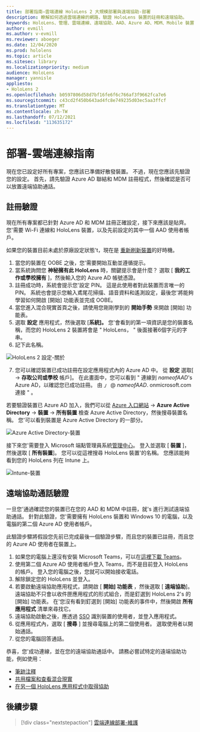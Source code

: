 ```yaml
---
title: 部署指南–雲端連線 HoloLens 2 大規模部署與遠端協助-部署
description: 瞭解如何透過雲端連線的網路，驗證 HoloLens 裝置的註冊和遠端協助。
keywords: HoloLens、管理、雲端連線、遠端協助、AAD、Azure AD、MDM、Mobile 裝置管理
author: evmill
ms.author: v-evmill
ms.reviewer: aboeger
ms.date: 12/04/2020
ms.prod: hololens
ms.topic: article
ms.sitesec: library
ms.localizationpriority: medium
audience: HoloLens
manager: yannisle
appliesto:
- HoloLens 2
ms.openlocfilehash: b0597806d58d7bf16fe6f6c766af3f9662fca7e6
ms.sourcegitcommit: c43cd2f450b643ad4fc8e749235d03ec5aa3ffcf
ms.translationtype: MT
ms.contentlocale: zh-TW
ms.lasthandoff: 07/12/2021
ms.locfileid: "113635172"
---
```

# <a name="deploy---cloud-connected-guide"></a>部署-雲端連線指南

現在您已設定好所有專案，您應該已準備好散發裝置。 不過，現在您應該先驗證您的設定。 首先，請先驗證 Azure AD 聯結和 MDM 註冊程式，然後確認是否可以放置遠端協助通話。

## <a name="enrollment-validation"></a>註冊驗證

現在所有專案都已針對 Azure AD 和 MDM 註冊正確設定，接下來應該是貼齊。 您&#39;需要 Wi-Fi 連線和 HoloLens 裝置，以及先前設定的其中一個 AAD 使用者帳戶。

如果您的裝置目前未處於原廠設定狀態&#39;t，現在是 [重新刷新裝置](/hololens/hololens-recovery#clean-reflash-the-device)的好時機。

1. 當您的裝置在 OOBE 之後，您&#39;需要開始互動並遵循提示。 
1. 當系統詢問您 **神秘擁有此 HoloLens** 時，關鍵提示會是什麼？ 選取 [ **我的工作或學校擁有** ]，然後輸入您的 Azure AD 帳號憑證。
1. 註冊成功時，系統會提示您&#39;設定 PIN。 這是此使用者對此裝置而言唯一的 PIN。 系統也會提示您輸入鳶尾花掃描、語音資料和遙測設定，最後您&#39;將能夠學習如何開啟 [開始] 功能表並完成 OOBE。
1. 當您進入混合現實首頁之後，請使用您剛剛學到的 **開始手勢** 來開啟 [開始] 功能表。
1. 選取 **設定** 應用程式，然後選取 [**系統]。** 您&#39;會看到的第一項資訊是您的裝置名稱，而您的 HoloLens 2 裝置將會是 &quot; HoloLens， &quot; 後面接著6個字元的字串。
1. 記下此名稱。

![HoloLens 2 設定-關於](./images/hololens2-settings-about.jpg)

7. 您可以確認裝置已成功註冊在設定應用程式內的 Azure AD 中。 從 **設定** 選取[  ->  **存取公司或學校** 帳戶]。 在此畫面中，您可以看到 &quot; 連線到 _nameofAAD_&#39;s Azure AD，以確認您已成功註冊。 由 _」_ @ _nameofAAD_. onmicrosoft.com 連接 &quot; 。


若要驗證裝置已 Azure AD 加入，我們可以從 [Azure 入口網站](https://portal.azure.com/#home)  ->  **Azure Active Directory**  ->  **裝置**  ->  **所有裝置** 檢查 Azure Active Directory，然後搜尋裝置名稱。 您&#39;可以看到裝置是 Azure Active Directory 的一部分。


![Azure Active Directory-裝置](./images/aad-enrollment.png)

接下來您&#39;需要登入 Microsoft 端點管理員系統[管理中心](https://endpoint.microsoft.com/#home)。 登入並選取 [ **裝置** ]，然後選取 [ **所有裝置**]。 您可以從這裡搜尋 HoloLens 裝置&#39;的名稱。 您應該能夠看到您的 HoloLens 列在 Intune 上。

![Intune-裝置](./images/endpoint-all-devices-enrolled.png)

## <a name="remote-assist-call-validation"></a>遠端協助通話驗證

一旦您&#39;通過確認您的裝置已在您的 AAD 和 MDM 中註冊，就&#39;s 進行測試遠端協助通話。 針對此驗證，您&#39;需要擁有 HoloLens 裝置和 Windows 10 的電腦，以及電腦的第二個 Azure AD 使用者帳戶。

此驗證步驟將假設您先前已完成最後一個驗證步驟，而且您的裝置已註冊，而且您的 Azure AD 使用者在裝置上。


1. 如果您的電腦上還沒有安裝 Microsoft Teams，可以在[這裡下載 Teams](https://www.microsoft.com/microsoft-365/microsoft-teams/download-app)。
2. 使用第二個 Azure AD 使用者帳戶登入 Teams，而不是目前登入 HoloLens 的帳戶。 登入您的電腦之後，您就可以開始接收電話。
3. 解除鎖定您的 HoloLens 並登入。
4. 若要啟動遠端協助應用程式，請開啟 [ **開始] 功能表** ，然後選取 [ **遠端協助**]。 遠端協助不只會以收件匣應用程式的形式組合，而是釘選到 HoloLens 2&#39;s 的 [開始] 功能表。 在&#39;您沒有看到釘選到 [開始] 功能表的事件中，然後開啟 **所有應用程式** 清單來尋找它。
5. 遠端協助啟動之後，應透過 [SSO](/azure/active-directory/manage-apps/what-is-single-sign-on) 識別裝置的使用者，並登入應用程式。
6. 從應用程式內，選取 [ **搜尋** ] 並搜尋電腦上的第二個使用者。 選取使用者以開始通話。
7. 從您的電腦回答通話。

恭喜，您&#39;成功連線，並在您的遠端協助通話中。 請務必嘗試特定的遠端協助功能，例如使用：

- [筆跡注釋](/dynamics365/mixed-reality/remote-assist/add-annotations-hololens)
- [共用檔案和查看混合現實](/dynamics365/mixed-reality/remote-assist/display-save-files)
- [在另一個 HoloLens 應用程式中取得協助](/dynamics365/mixed-reality/remote-assist/get-help-hololens-app-hololens)

## <a name="next-step"></a>後續步驟

> [!div class="nextstepaction"]
> [雲端連線部署-維護](hololens2-cloud-connected-maintain.md)